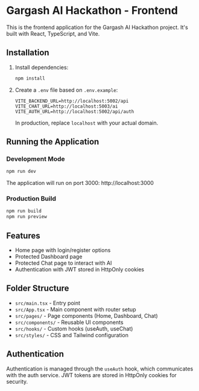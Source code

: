 # Gargash AI Hackathon - Frontend

This is the frontend application for the Gargash AI Hackathon project. It's built with React, TypeScript, and Vite.

## Installation

1. Install dependencies:
   ```bash
   npm install
   ```

2. Create a `.env` file based on `.env.example`:
   ```
   VITE_BACKEND_URL=http://localhost:5002/api
   VITE_CHAT_URL=http://localhost:5003/ai
   VITE_AUTH_URL=http://localhost:5002/api/auth
   ```

   In production, replace `localhost` with your actual domain.

## Running the Application

### Development Mode
```bash
npm run dev
```
The application will run on port 3000: http://localhost:3000

### Production Build
```bash
npm run build
npm run preview
```

## Features

- Home page with login/register options
- Protected Dashboard page
- Protected Chat page to interact with AI
- Authentication with JWT stored in HttpOnly cookies

## Folder Structure

- `src/main.tsx` - Entry point
- `src/App.tsx` - Main component with router setup
- `src/pages/` - Page components (Home, Dashboard, Chat)
- `src/components/` - Reusable UI components
- `src/hooks/` - Custom hooks (useAuth, useChat)
- `src/styles/` - CSS and Tailwind configuration

## Authentication

Authentication is managed through the `useAuth` hook, which communicates with the auth service. JWT tokens are stored in HttpOnly cookies for security.